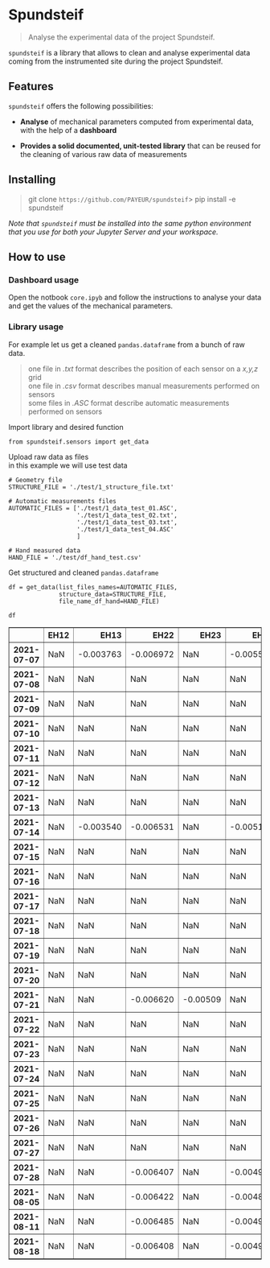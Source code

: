 # Spundsteif



> Analyse the experimental data of the project Spundsteif.

`spundsteif` is a library that allows to clean and analyse experimental data coming from the instrumented site during the project Spundsteif.

## Features


`spundsteif` offers the following possibilities:  

+ **Analyse** of mechanical parameters computed from experimental data, with the help of a **dashboard**

+ **Provides a solid documented, unit-tested library** that can be reused for the cleaning of various raw data of measurements

## Installing

> git clone `https://github.com/PAYEUR/spundsteif`>
> pip install -e spundsteif

*Note that `spundsteif` must be installed into the same python environment that you use for both your Jupyter Server and your workspace.*

## How to use

### Dashboard usage

Open the notbook `core.ipyb` and follow the instructions to analyse your data and get the values of the mechanical parameters.

### Library usage

For example let us get a cleaned `pandas.dataframe` from a bunch of raw data.
> one file in *.txt* format describes the position of each sensor on a *x,y,z* grid  
> one file in *.csv* format describes manual measurements performed on sensors  
> some files in *.ASC* format describe automatic measurements performed on sensors



Import library and desired function

```
from spundsteif.sensors import get_data
```

Upload raw data as files  
in this example we will use test data

```
# Geometry file
STRUCTURE_FILE = './test/1_structure_file.txt'

# Automatic measurements files
AUTOMATIC_FILES = ['./test/1_data_test_01.ASC',
                   './test/1_data_test_02.txt',
                   './test/1_data_test_03.txt',
                   './test/1_data_test_04.ASC'
                   ]

# Hand measured data
HAND_FILE = './test/df_hand_test.csv'
```

Get structured and cleaned `pandas.dataframe`

```
df = get_data(list_files_names=AUTOMATIC_FILES,
              structure_data=STRUCTURE_FILE, 
              file_name_df_hand=HAND_FILE)
```

```
df
```




<div>
<style scoped>
    .dataframe tbody tr th:only-of-type {
        vertical-align: middle;
    }

    .dataframe tbody tr th {
        vertical-align: top;
    }

    .dataframe thead th {
        text-align: right;
    }
</style>
<table border="1" class="dataframe">
  <thead>
    <tr style="text-align: right;">
      <th></th>
      <th>EH12</th>
      <th>EH13</th>
      <th>EH22</th>
      <th>EH23</th>
      <th>EH32</th>
      <th>EH33</th>
      <th>EV11</th>
      <th>EV21</th>
      <th>EV31</th>
      <th>VH12</th>
      <th>VH13</th>
      <th>VH22</th>
      <th>VH23</th>
      <th>VH32</th>
      <th>VH33</th>
      <th>W13</th>
      <th>W23</th>
      <th>W31</th>
      <th>W33</th>
      <th>EDS_A</th>
      <th>EDS_B</th>
      <th>EDS_C</th>
      <th>EDS_D</th>
      <th>EDS_E</th>
      <th>EDS_F</th>
      <th>EDS_G</th>
      <th>Temp_a</th>
      <th>Temp_b</th>
      <th>EH11</th>
      <th>EV12</th>
      <th>EH21</th>
      <th>EV22</th>
      <th>EV23</th>
      <th>EH31</th>
      <th>EV32</th>
      <th>EV33</th>
      <th>VH11</th>
      <th>W12</th>
      <th>VH21</th>
      <th>W22</th>
      <th>VH31</th>
      <th>W32</th>
      <th>W11</th>
      <th>W21</th>
      <th>EDS_B2</th>
    </tr>
  </thead>
  <tbody>
    <tr>
      <th>2021-07-07</th>
      <td>NaN</td>
      <td>-0.003763</td>
      <td>-0.006972</td>
      <td>NaN</td>
      <td>-0.005550</td>
      <td>-0.005922</td>
      <td>-0.004817</td>
      <td>NaN</td>
      <td>-0.006131</td>
      <td>-0.004319</td>
      <td>-0.003196</td>
      <td>-0.004515</td>
      <td>-0.003309</td>
      <td>-0.003690</td>
      <td>-0.005518</td>
      <td>-0.004123</td>
      <td>-0.004489</td>
      <td>NaN</td>
      <td>-0.005335</td>
      <td>-0.006381</td>
      <td>2.029764</td>
      <td>-0.031028</td>
      <td>NaN</td>
      <td>0.013512</td>
      <td>-6.204005</td>
      <td>0.021527</td>
      <td>12.357636</td>
      <td>18.489542</td>
      <td>0.004144</td>
      <td>0.003231</td>
      <td>0.005152</td>
      <td>0.004223</td>
      <td>0.004081</td>
      <td>0.004851</td>
      <td>0.005782</td>
      <td>0.005594</td>
      <td>0.042620</td>
      <td>-0.000697</td>
      <td>0.042329</td>
      <td>0.004422</td>
      <td>0.005721</td>
      <td>-0.022922</td>
      <td>-0.003205</td>
      <td>-0.004000</td>
      <td>NaN</td>
    </tr>
    <tr>
      <th>2021-07-08</th>
      <td>NaN</td>
      <td>NaN</td>
      <td>NaN</td>
      <td>NaN</td>
      <td>NaN</td>
      <td>NaN</td>
      <td>NaN</td>
      <td>NaN</td>
      <td>NaN</td>
      <td>NaN</td>
      <td>NaN</td>
      <td>NaN</td>
      <td>NaN</td>
      <td>NaN</td>
      <td>NaN</td>
      <td>NaN</td>
      <td>NaN</td>
      <td>NaN</td>
      <td>NaN</td>
      <td>-0.006762</td>
      <td>2.172570</td>
      <td>-0.032057</td>
      <td>NaN</td>
      <td>0.012113</td>
      <td>-6.179858</td>
      <td>-0.023439</td>
      <td>12.318925</td>
      <td>18.114148</td>
      <td>0.007165</td>
      <td>0.006773</td>
      <td>0.007164</td>
      <td>0.005557</td>
      <td>0.005303</td>
      <td>0.007963</td>
      <td>0.006809</td>
      <td>0.008777</td>
      <td>0.042620</td>
      <td>0.000146</td>
      <td>0.042329</td>
      <td>0.007886</td>
      <td>0.009164</td>
      <td>-0.016134</td>
      <td>NaN</td>
      <td>NaN</td>
      <td>NaN</td>
    </tr>
    <tr>
      <th>2021-07-09</th>
      <td>NaN</td>
      <td>NaN</td>
      <td>NaN</td>
      <td>NaN</td>
      <td>NaN</td>
      <td>NaN</td>
      <td>NaN</td>
      <td>NaN</td>
      <td>NaN</td>
      <td>NaN</td>
      <td>NaN</td>
      <td>NaN</td>
      <td>NaN</td>
      <td>NaN</td>
      <td>NaN</td>
      <td>NaN</td>
      <td>NaN</td>
      <td>NaN</td>
      <td>NaN</td>
      <td>-0.002018</td>
      <td>3.480844</td>
      <td>-0.044311</td>
      <td>NaN</td>
      <td>0.012253</td>
      <td>-6.144872</td>
      <td>0.760613</td>
      <td>13.246442</td>
      <td>17.389582</td>
      <td>0.014487</td>
      <td>0.016234</td>
      <td>0.012246</td>
      <td>0.008678</td>
      <td>0.008949</td>
      <td>0.015904</td>
      <td>0.009519</td>
      <td>0.015991</td>
      <td>0.042620</td>
      <td>0.006237</td>
      <td>0.042329</td>
      <td>0.017490</td>
      <td>0.018430</td>
      <td>-0.013388</td>
      <td>NaN</td>
      <td>NaN</td>
      <td>NaN</td>
    </tr>
    <tr>
      <th>2021-07-10</th>
      <td>NaN</td>
      <td>NaN</td>
      <td>NaN</td>
      <td>NaN</td>
      <td>NaN</td>
      <td>NaN</td>
      <td>NaN</td>
      <td>NaN</td>
      <td>NaN</td>
      <td>NaN</td>
      <td>NaN</td>
      <td>NaN</td>
      <td>NaN</td>
      <td>NaN</td>
      <td>NaN</td>
      <td>NaN</td>
      <td>NaN</td>
      <td>NaN</td>
      <td>NaN</td>
      <td>0.000936</td>
      <td>5.028151</td>
      <td>-0.038606</td>
      <td>NaN</td>
      <td>0.010894</td>
      <td>-6.123807</td>
      <td>3.463341</td>
      <td>13.552458</td>
      <td>17.327794</td>
      <td>0.015309</td>
      <td>0.016460</td>
      <td>0.012042</td>
      <td>0.008468</td>
      <td>0.008775</td>
      <td>0.016026</td>
      <td>0.009515</td>
      <td>0.016711</td>
      <td>0.042621</td>
      <td>0.014922</td>
      <td>0.042330</td>
      <td>0.017554</td>
      <td>0.018613</td>
      <td>-0.010094</td>
      <td>NaN</td>
      <td>NaN</td>
      <td>NaN</td>
    </tr>
    <tr>
      <th>2021-07-11</th>
      <td>NaN</td>
      <td>NaN</td>
      <td>NaN</td>
      <td>NaN</td>
      <td>NaN</td>
      <td>NaN</td>
      <td>NaN</td>
      <td>NaN</td>
      <td>NaN</td>
      <td>NaN</td>
      <td>NaN</td>
      <td>NaN</td>
      <td>NaN</td>
      <td>NaN</td>
      <td>NaN</td>
      <td>NaN</td>
      <td>NaN</td>
      <td>NaN</td>
      <td>NaN</td>
      <td>-0.002398</td>
      <td>4.736352</td>
      <td>-0.034460</td>
      <td>NaN</td>
      <td>0.005557</td>
      <td>-6.089783</td>
      <td>5.486969</td>
      <td>13.274016</td>
      <td>17.700372</td>
      <td>0.015841</td>
      <td>0.016962</td>
      <td>0.012288</td>
      <td>0.008587</td>
      <td>0.008922</td>
      <td>0.016648</td>
      <td>0.009533</td>
      <td>0.017905</td>
      <td>0.042620</td>
      <td>0.015743</td>
      <td>0.042329</td>
      <td>0.018227</td>
      <td>0.019220</td>
      <td>-0.009310</td>
      <td>NaN</td>
      <td>NaN</td>
      <td>NaN</td>
    </tr>
    <tr>
      <th>2021-07-12</th>
      <td>NaN</td>
      <td>NaN</td>
      <td>NaN</td>
      <td>NaN</td>
      <td>NaN</td>
      <td>NaN</td>
      <td>NaN</td>
      <td>NaN</td>
      <td>NaN</td>
      <td>NaN</td>
      <td>NaN</td>
      <td>NaN</td>
      <td>NaN</td>
      <td>NaN</td>
      <td>NaN</td>
      <td>NaN</td>
      <td>NaN</td>
      <td>NaN</td>
      <td>NaN</td>
      <td>0.002243</td>
      <td>5.255263</td>
      <td>0.089889</td>
      <td>NaN</td>
      <td>0.007241</td>
      <td>-6.078723</td>
      <td>5.736801</td>
      <td>13.096946</td>
      <td>17.867130</td>
      <td>0.016136</td>
      <td>0.017605</td>
      <td>0.012356</td>
      <td>0.008552</td>
      <td>0.008982</td>
      <td>0.016800</td>
      <td>0.009551</td>
      <td>0.018268</td>
      <td>0.042621</td>
      <td>0.016131</td>
      <td>0.042330</td>
      <td>0.018628</td>
      <td>0.019753</td>
      <td>-0.008927</td>
      <td>NaN</td>
      <td>NaN</td>
      <td>NaN</td>
    </tr>
    <tr>
      <th>2021-07-13</th>
      <td>NaN</td>
      <td>NaN</td>
      <td>NaN</td>
      <td>NaN</td>
      <td>NaN</td>
      <td>NaN</td>
      <td>NaN</td>
      <td>NaN</td>
      <td>NaN</td>
      <td>NaN</td>
      <td>NaN</td>
      <td>NaN</td>
      <td>NaN</td>
      <td>NaN</td>
      <td>NaN</td>
      <td>NaN</td>
      <td>NaN</td>
      <td>NaN</td>
      <td>NaN</td>
      <td>-0.016261</td>
      <td>3.421834</td>
      <td>0.495277</td>
      <td>NaN</td>
      <td>-0.019673</td>
      <td>-6.048677</td>
      <td>5.130718</td>
      <td>13.809313</td>
      <td>17.903382</td>
      <td>0.016257</td>
      <td>0.017463</td>
      <td>0.012466</td>
      <td>0.008512</td>
      <td>0.009051</td>
      <td>0.016656</td>
      <td>0.009475</td>
      <td>0.018469</td>
      <td>0.042620</td>
      <td>0.016350</td>
      <td>0.042329</td>
      <td>0.018674</td>
      <td>0.019717</td>
      <td>-0.008496</td>
      <td>NaN</td>
      <td>NaN</td>
      <td>NaN</td>
    </tr>
    <tr>
      <th>2021-07-14</th>
      <td>NaN</td>
      <td>-0.003540</td>
      <td>-0.006531</td>
      <td>NaN</td>
      <td>-0.005116</td>
      <td>-0.005224</td>
      <td>-0.004501</td>
      <td>NaN</td>
      <td>-0.005668</td>
      <td>-0.004040</td>
      <td>-0.002720</td>
      <td>-0.004046</td>
      <td>NaN</td>
      <td>-0.003198</td>
      <td>-0.005097</td>
      <td>-0.003871</td>
      <td>-0.003533</td>
      <td>NaN</td>
      <td>-0.004751</td>
      <td>-0.007075</td>
      <td>0.609300</td>
      <td>1.528713</td>
      <td>NaN</td>
      <td>-0.015327</td>
      <td>-6.331498</td>
      <td>1.574850</td>
      <td>14.520733</td>
      <td>17.041056</td>
      <td>0.007767</td>
      <td>0.007600</td>
      <td>0.007057</td>
      <td>0.005066</td>
      <td>0.005145</td>
      <td>0.008104</td>
      <td>0.006539</td>
      <td>0.009117</td>
      <td>0.042620</td>
      <td>0.006647</td>
      <td>0.042328</td>
      <td>0.008656</td>
      <td>0.009869</td>
      <td>-0.016945</td>
      <td>-0.003395</td>
      <td>-0.003561</td>
      <td>NaN</td>
    </tr>
    <tr>
      <th>2021-07-15</th>
      <td>NaN</td>
      <td>NaN</td>
      <td>NaN</td>
      <td>NaN</td>
      <td>NaN</td>
      <td>NaN</td>
      <td>NaN</td>
      <td>NaN</td>
      <td>NaN</td>
      <td>NaN</td>
      <td>NaN</td>
      <td>NaN</td>
      <td>NaN</td>
      <td>NaN</td>
      <td>NaN</td>
      <td>NaN</td>
      <td>NaN</td>
      <td>NaN</td>
      <td>NaN</td>
      <td>-0.005904</td>
      <td>0.419319</td>
      <td>2.106431</td>
      <td>NaN</td>
      <td>-0.009170</td>
      <td>-6.333763</td>
      <td>-1.489162</td>
      <td>14.475628</td>
      <td>16.775894</td>
      <td>0.003816</td>
      <td>0.002898</td>
      <td>0.004597</td>
      <td>0.003586</td>
      <td>0.003385</td>
      <td>0.004262</td>
      <td>0.005094</td>
      <td>0.004888</td>
      <td>NaN</td>
      <td>0.001955</td>
      <td>NaN</td>
      <td>0.003967</td>
      <td>0.005172</td>
      <td>-0.019002</td>
      <td>NaN</td>
      <td>NaN</td>
      <td>NaN</td>
    </tr>
    <tr>
      <th>2021-07-16</th>
      <td>NaN</td>
      <td>NaN</td>
      <td>NaN</td>
      <td>NaN</td>
      <td>NaN</td>
      <td>NaN</td>
      <td>NaN</td>
      <td>NaN</td>
      <td>NaN</td>
      <td>NaN</td>
      <td>NaN</td>
      <td>NaN</td>
      <td>NaN</td>
      <td>NaN</td>
      <td>NaN</td>
      <td>NaN</td>
      <td>NaN</td>
      <td>NaN</td>
      <td>NaN</td>
      <td>-0.000332</td>
      <td>0.675779</td>
      <td>2.315424</td>
      <td>NaN</td>
      <td>-0.005186</td>
      <td>-6.334882</td>
      <td>-2.319801</td>
      <td>14.548817</td>
      <td>16.596679</td>
      <td>0.003843</td>
      <td>0.002941</td>
      <td>0.004606</td>
      <td>0.003634</td>
      <td>0.003385</td>
      <td>0.004381</td>
      <td>0.005099</td>
      <td>0.004903</td>
      <td>NaN</td>
      <td>0.001984</td>
      <td>NaN</td>
      <td>0.003989</td>
      <td>0.005228</td>
      <td>-0.016058</td>
      <td>NaN</td>
      <td>NaN</td>
      <td>NaN</td>
    </tr>
    <tr>
      <th>2021-07-17</th>
      <td>NaN</td>
      <td>NaN</td>
      <td>NaN</td>
      <td>NaN</td>
      <td>NaN</td>
      <td>NaN</td>
      <td>NaN</td>
      <td>NaN</td>
      <td>NaN</td>
      <td>NaN</td>
      <td>NaN</td>
      <td>NaN</td>
      <td>NaN</td>
      <td>NaN</td>
      <td>NaN</td>
      <td>NaN</td>
      <td>NaN</td>
      <td>NaN</td>
      <td>NaN</td>
      <td>-0.000292</td>
      <td>0.837099</td>
      <td>2.498047</td>
      <td>NaN</td>
      <td>-0.004487</td>
      <td>-6.308011</td>
      <td>-3.111436</td>
      <td>13.469690</td>
      <td>16.904306</td>
      <td>0.003876</td>
      <td>0.002947</td>
      <td>0.004595</td>
      <td>0.003514</td>
      <td>0.003255</td>
      <td>0.003644</td>
      <td>0.005083</td>
      <td>0.004860</td>
      <td>NaN</td>
      <td>0.000690</td>
      <td>NaN</td>
      <td>0.003984</td>
      <td>0.005305</td>
      <td>-0.013781</td>
      <td>NaN</td>
      <td>NaN</td>
      <td>NaN</td>
    </tr>
    <tr>
      <th>2021-07-18</th>
      <td>NaN</td>
      <td>NaN</td>
      <td>NaN</td>
      <td>NaN</td>
      <td>NaN</td>
      <td>NaN</td>
      <td>NaN</td>
      <td>NaN</td>
      <td>NaN</td>
      <td>NaN</td>
      <td>NaN</td>
      <td>NaN</td>
      <td>NaN</td>
      <td>NaN</td>
      <td>NaN</td>
      <td>NaN</td>
      <td>NaN</td>
      <td>NaN</td>
      <td>NaN</td>
      <td>0.006446</td>
      <td>0.849900</td>
      <td>2.545558</td>
      <td>NaN</td>
      <td>-0.001639</td>
      <td>-6.176094</td>
      <td>-3.770186</td>
      <td>13.360307</td>
      <td>17.207113</td>
      <td>0.003921</td>
      <td>0.002975</td>
      <td>0.004612</td>
      <td>0.003586</td>
      <td>0.003275</td>
      <td>0.003063</td>
      <td>0.005100</td>
      <td>0.004872</td>
      <td>NaN</td>
      <td>-0.000353</td>
      <td>NaN</td>
      <td>0.004011</td>
      <td>0.005332</td>
      <td>-0.012060</td>
      <td>NaN</td>
      <td>NaN</td>
      <td>NaN</td>
    </tr>
    <tr>
      <th>2021-07-19</th>
      <td>NaN</td>
      <td>NaN</td>
      <td>NaN</td>
      <td>NaN</td>
      <td>NaN</td>
      <td>NaN</td>
      <td>NaN</td>
      <td>NaN</td>
      <td>NaN</td>
      <td>NaN</td>
      <td>NaN</td>
      <td>NaN</td>
      <td>NaN</td>
      <td>NaN</td>
      <td>NaN</td>
      <td>NaN</td>
      <td>NaN</td>
      <td>NaN</td>
      <td>NaN</td>
      <td>0.002943</td>
      <td>4.330973</td>
      <td>2.551859</td>
      <td>NaN</td>
      <td>-0.008701</td>
      <td>-6.134504</td>
      <td>-3.972481</td>
      <td>13.162426</td>
      <td>17.564154</td>
      <td>0.003933</td>
      <td>0.002973</td>
      <td>0.004600</td>
      <td>0.003654</td>
      <td>0.003284</td>
      <td>0.003057</td>
      <td>0.005089</td>
      <td>0.004867</td>
      <td>NaN</td>
      <td>-0.000302</td>
      <td>NaN</td>
      <td>0.004016</td>
      <td>0.005324</td>
      <td>-0.010596</td>
      <td>NaN</td>
      <td>NaN</td>
      <td>NaN</td>
    </tr>
    <tr>
      <th>2021-07-20</th>
      <td>NaN</td>
      <td>NaN</td>
      <td>NaN</td>
      <td>NaN</td>
      <td>NaN</td>
      <td>NaN</td>
      <td>NaN</td>
      <td>NaN</td>
      <td>NaN</td>
      <td>NaN</td>
      <td>NaN</td>
      <td>NaN</td>
      <td>NaN</td>
      <td>NaN</td>
      <td>NaN</td>
      <td>NaN</td>
      <td>NaN</td>
      <td>NaN</td>
      <td>NaN</td>
      <td>0.002650</td>
      <td>4.464540</td>
      <td>2.477285</td>
      <td>NaN</td>
      <td>-0.012947</td>
      <td>-6.300095</td>
      <td>-4.360508</td>
      <td>13.003875</td>
      <td>17.928115</td>
      <td>0.003940</td>
      <td>0.002965</td>
      <td>0.004580</td>
      <td>0.003628</td>
      <td>0.003069</td>
      <td>0.003068</td>
      <td>0.005069</td>
      <td>0.004849</td>
      <td>NaN</td>
      <td>-0.000313</td>
      <td>NaN</td>
      <td>0.004011</td>
      <td>0.005310</td>
      <td>-0.009375</td>
      <td>NaN</td>
      <td>NaN</td>
      <td>NaN</td>
    </tr>
    <tr>
      <th>2021-07-21</th>
      <td>NaN</td>
      <td>NaN</td>
      <td>-0.006620</td>
      <td>-0.00509</td>
      <td>NaN</td>
      <td>-0.005513</td>
      <td>-0.004670</td>
      <td>NaN</td>
      <td>-0.005671</td>
      <td>-0.004198</td>
      <td>-0.002872</td>
      <td>-0.004110</td>
      <td>NaN</td>
      <td>-0.003165</td>
      <td>-0.005094</td>
      <td>-0.004029</td>
      <td>NaN</td>
      <td>NaN</td>
      <td>-0.004647</td>
      <td>-0.009055</td>
      <td>4.607471</td>
      <td>2.535880</td>
      <td>NaN</td>
      <td>-0.031098</td>
      <td>-6.303607</td>
      <td>-4.200203</td>
      <td>12.962358</td>
      <td>18.283868</td>
      <td>0.003867</td>
      <td>0.002919</td>
      <td>0.004495</td>
      <td>0.003521</td>
      <td>0.002928</td>
      <td>0.003005</td>
      <td>0.004978</td>
      <td>0.004761</td>
      <td>NaN</td>
      <td>-0.000544</td>
      <td>NaN</td>
      <td>0.003925</td>
      <td>0.005160</td>
      <td>-0.008701</td>
      <td>-0.003556</td>
      <td>-0.003539</td>
      <td>NaN</td>
    </tr>
    <tr>
      <th>2021-07-22</th>
      <td>NaN</td>
      <td>NaN</td>
      <td>NaN</td>
      <td>NaN</td>
      <td>NaN</td>
      <td>NaN</td>
      <td>NaN</td>
      <td>NaN</td>
      <td>NaN</td>
      <td>NaN</td>
      <td>NaN</td>
      <td>NaN</td>
      <td>NaN</td>
      <td>NaN</td>
      <td>NaN</td>
      <td>NaN</td>
      <td>NaN</td>
      <td>NaN</td>
      <td>NaN</td>
      <td>NaN</td>
      <td>NaN</td>
      <td>NaN</td>
      <td>NaN</td>
      <td>NaN</td>
      <td>NaN</td>
      <td>NaN</td>
      <td>NaN</td>
      <td>NaN</td>
      <td>NaN</td>
      <td>NaN</td>
      <td>NaN</td>
      <td>NaN</td>
      <td>NaN</td>
      <td>NaN</td>
      <td>NaN</td>
      <td>NaN</td>
      <td>NaN</td>
      <td>NaN</td>
      <td>NaN</td>
      <td>NaN</td>
      <td>NaN</td>
      <td>NaN</td>
      <td>NaN</td>
      <td>NaN</td>
      <td>NaN</td>
    </tr>
    <tr>
      <th>2021-07-23</th>
      <td>NaN</td>
      <td>NaN</td>
      <td>NaN</td>
      <td>NaN</td>
      <td>NaN</td>
      <td>NaN</td>
      <td>NaN</td>
      <td>NaN</td>
      <td>NaN</td>
      <td>NaN</td>
      <td>NaN</td>
      <td>NaN</td>
      <td>NaN</td>
      <td>NaN</td>
      <td>NaN</td>
      <td>NaN</td>
      <td>NaN</td>
      <td>NaN</td>
      <td>NaN</td>
      <td>NaN</td>
      <td>NaN</td>
      <td>NaN</td>
      <td>NaN</td>
      <td>NaN</td>
      <td>NaN</td>
      <td>NaN</td>
      <td>NaN</td>
      <td>NaN</td>
      <td>NaN</td>
      <td>NaN</td>
      <td>NaN</td>
      <td>NaN</td>
      <td>NaN</td>
      <td>NaN</td>
      <td>NaN</td>
      <td>NaN</td>
      <td>NaN</td>
      <td>NaN</td>
      <td>NaN</td>
      <td>NaN</td>
      <td>NaN</td>
      <td>NaN</td>
      <td>NaN</td>
      <td>NaN</td>
      <td>NaN</td>
    </tr>
    <tr>
      <th>2021-07-24</th>
      <td>NaN</td>
      <td>NaN</td>
      <td>NaN</td>
      <td>NaN</td>
      <td>NaN</td>
      <td>NaN</td>
      <td>NaN</td>
      <td>NaN</td>
      <td>NaN</td>
      <td>NaN</td>
      <td>NaN</td>
      <td>NaN</td>
      <td>NaN</td>
      <td>NaN</td>
      <td>NaN</td>
      <td>NaN</td>
      <td>NaN</td>
      <td>NaN</td>
      <td>NaN</td>
      <td>NaN</td>
      <td>NaN</td>
      <td>NaN</td>
      <td>NaN</td>
      <td>NaN</td>
      <td>NaN</td>
      <td>NaN</td>
      <td>NaN</td>
      <td>NaN</td>
      <td>NaN</td>
      <td>NaN</td>
      <td>NaN</td>
      <td>NaN</td>
      <td>NaN</td>
      <td>NaN</td>
      <td>NaN</td>
      <td>NaN</td>
      <td>NaN</td>
      <td>NaN</td>
      <td>NaN</td>
      <td>NaN</td>
      <td>NaN</td>
      <td>NaN</td>
      <td>NaN</td>
      <td>NaN</td>
      <td>NaN</td>
    </tr>
    <tr>
      <th>2021-07-25</th>
      <td>NaN</td>
      <td>NaN</td>
      <td>NaN</td>
      <td>NaN</td>
      <td>NaN</td>
      <td>NaN</td>
      <td>NaN</td>
      <td>NaN</td>
      <td>NaN</td>
      <td>NaN</td>
      <td>NaN</td>
      <td>NaN</td>
      <td>NaN</td>
      <td>NaN</td>
      <td>NaN</td>
      <td>NaN</td>
      <td>NaN</td>
      <td>NaN</td>
      <td>NaN</td>
      <td>NaN</td>
      <td>NaN</td>
      <td>NaN</td>
      <td>NaN</td>
      <td>NaN</td>
      <td>NaN</td>
      <td>NaN</td>
      <td>NaN</td>
      <td>NaN</td>
      <td>NaN</td>
      <td>NaN</td>
      <td>NaN</td>
      <td>NaN</td>
      <td>NaN</td>
      <td>NaN</td>
      <td>NaN</td>
      <td>NaN</td>
      <td>NaN</td>
      <td>NaN</td>
      <td>NaN</td>
      <td>NaN</td>
      <td>NaN</td>
      <td>NaN</td>
      <td>NaN</td>
      <td>NaN</td>
      <td>NaN</td>
    </tr>
    <tr>
      <th>2021-07-26</th>
      <td>NaN</td>
      <td>NaN</td>
      <td>NaN</td>
      <td>NaN</td>
      <td>NaN</td>
      <td>NaN</td>
      <td>NaN</td>
      <td>NaN</td>
      <td>NaN</td>
      <td>NaN</td>
      <td>NaN</td>
      <td>NaN</td>
      <td>NaN</td>
      <td>NaN</td>
      <td>NaN</td>
      <td>NaN</td>
      <td>NaN</td>
      <td>NaN</td>
      <td>NaN</td>
      <td>NaN</td>
      <td>NaN</td>
      <td>NaN</td>
      <td>NaN</td>
      <td>NaN</td>
      <td>NaN</td>
      <td>NaN</td>
      <td>NaN</td>
      <td>NaN</td>
      <td>NaN</td>
      <td>NaN</td>
      <td>NaN</td>
      <td>NaN</td>
      <td>NaN</td>
      <td>NaN</td>
      <td>NaN</td>
      <td>NaN</td>
      <td>NaN</td>
      <td>NaN</td>
      <td>NaN</td>
      <td>NaN</td>
      <td>NaN</td>
      <td>NaN</td>
      <td>NaN</td>
      <td>NaN</td>
      <td>NaN</td>
    </tr>
    <tr>
      <th>2021-07-27</th>
      <td>NaN</td>
      <td>NaN</td>
      <td>NaN</td>
      <td>NaN</td>
      <td>NaN</td>
      <td>NaN</td>
      <td>NaN</td>
      <td>NaN</td>
      <td>NaN</td>
      <td>NaN</td>
      <td>NaN</td>
      <td>NaN</td>
      <td>NaN</td>
      <td>NaN</td>
      <td>NaN</td>
      <td>NaN</td>
      <td>NaN</td>
      <td>NaN</td>
      <td>NaN</td>
      <td>NaN</td>
      <td>NaN</td>
      <td>NaN</td>
      <td>NaN</td>
      <td>NaN</td>
      <td>NaN</td>
      <td>NaN</td>
      <td>NaN</td>
      <td>NaN</td>
      <td>NaN</td>
      <td>NaN</td>
      <td>NaN</td>
      <td>NaN</td>
      <td>NaN</td>
      <td>NaN</td>
      <td>NaN</td>
      <td>NaN</td>
      <td>NaN</td>
      <td>NaN</td>
      <td>NaN</td>
      <td>NaN</td>
      <td>NaN</td>
      <td>NaN</td>
      <td>NaN</td>
      <td>NaN</td>
      <td>NaN</td>
    </tr>
    <tr>
      <th>2021-07-28</th>
      <td>NaN</td>
      <td>NaN</td>
      <td>-0.006407</td>
      <td>NaN</td>
      <td>-0.004910</td>
      <td>-0.005415</td>
      <td>-0.004631</td>
      <td>NaN</td>
      <td>-0.005546</td>
      <td>-0.004140</td>
      <td>-0.002925</td>
      <td>-0.003981</td>
      <td>NaN</td>
      <td>-0.003050</td>
      <td>-0.004907</td>
      <td>-0.003994</td>
      <td>NaN</td>
      <td>NaN</td>
      <td>-0.004491</td>
      <td>-0.004589</td>
      <td>4.104563</td>
      <td>2.399945</td>
      <td>NaN</td>
      <td>5.314356</td>
      <td>-6.110245</td>
      <td>-2.975591</td>
      <td>15.571345</td>
      <td>18.982930</td>
      <td>0.003855</td>
      <td>0.003009</td>
      <td>0.004254</td>
      <td>0.003326</td>
      <td>0.002419</td>
      <td>0.002837</td>
      <td>0.004725</td>
      <td>0.004678</td>
      <td>NaN</td>
      <td>-0.000087</td>
      <td>NaN</td>
      <td>0.003792</td>
      <td>0.005099</td>
      <td>-0.003606</td>
      <td>0.003360</td>
      <td>0.003121</td>
      <td>NaN</td>
    </tr>
    <tr>
      <th>2021-08-05</th>
      <td>NaN</td>
      <td>NaN</td>
      <td>-0.006422</td>
      <td>NaN</td>
      <td>-0.004897</td>
      <td>-0.005412</td>
      <td>-0.004662</td>
      <td>NaN</td>
      <td>-0.005543</td>
      <td>-0.004126</td>
      <td>-0.002924</td>
      <td>-0.003975</td>
      <td>NaN</td>
      <td>-0.003100</td>
      <td>-0.004939</td>
      <td>-0.004047</td>
      <td>-0.003224</td>
      <td>NaN</td>
      <td>-0.004467</td>
      <td>NaN</td>
      <td>NaN</td>
      <td>NaN</td>
      <td>NaN</td>
      <td>NaN</td>
      <td>NaN</td>
      <td>NaN</td>
      <td>NaN</td>
      <td>NaN</td>
      <td>NaN</td>
      <td>NaN</td>
      <td>NaN</td>
      <td>NaN</td>
      <td>NaN</td>
      <td>NaN</td>
      <td>NaN</td>
      <td>NaN</td>
      <td>NaN</td>
      <td>NaN</td>
      <td>NaN</td>
      <td>NaN</td>
      <td>NaN</td>
      <td>NaN</td>
      <td>NaN</td>
      <td>NaN</td>
      <td>NaN</td>
    </tr>
    <tr>
      <th>2021-08-11</th>
      <td>NaN</td>
      <td>NaN</td>
      <td>-0.006485</td>
      <td>NaN</td>
      <td>-0.004922</td>
      <td>-0.005430</td>
      <td>-0.004804</td>
      <td>NaN</td>
      <td>-0.005584</td>
      <td>-0.004316</td>
      <td>-0.003003</td>
      <td>-0.004073</td>
      <td>NaN</td>
      <td>-0.002577</td>
      <td>-0.005021</td>
      <td>-0.004119</td>
      <td>-0.003282</td>
      <td>NaN</td>
      <td>-0.004521</td>
      <td>NaN</td>
      <td>NaN</td>
      <td>NaN</td>
      <td>NaN</td>
      <td>NaN</td>
      <td>NaN</td>
      <td>NaN</td>
      <td>NaN</td>
      <td>NaN</td>
      <td>NaN</td>
      <td>NaN</td>
      <td>NaN</td>
      <td>NaN</td>
      <td>NaN</td>
      <td>NaN</td>
      <td>NaN</td>
      <td>NaN</td>
      <td>NaN</td>
      <td>NaN</td>
      <td>NaN</td>
      <td>NaN</td>
      <td>NaN</td>
      <td>NaN</td>
      <td>NaN</td>
      <td>NaN</td>
      <td>NaN</td>
    </tr>
    <tr>
      <th>2021-08-18</th>
      <td>NaN</td>
      <td>NaN</td>
      <td>-0.006408</td>
      <td>NaN</td>
      <td>-0.004904</td>
      <td>-0.005420</td>
      <td>-0.004828</td>
      <td>NaN</td>
      <td>NaN</td>
      <td>-0.004390</td>
      <td>-0.002989</td>
      <td>-0.004282</td>
      <td>NaN</td>
      <td>-0.003140</td>
      <td>-0.004485</td>
      <td>-0.004109</td>
      <td>-0.003276</td>
      <td>NaN</td>
      <td>-0.004505</td>
      <td>NaN</td>
      <td>NaN</td>
      <td>NaN</td>
      <td>NaN</td>
      <td>NaN</td>
      <td>NaN</td>
      <td>NaN</td>
      <td>NaN</td>
      <td>NaN</td>
      <td>NaN</td>
      <td>NaN</td>
      <td>NaN</td>
      <td>NaN</td>
      <td>NaN</td>
      <td>NaN</td>
      <td>NaN</td>
      <td>NaN</td>
      <td>NaN</td>
      <td>NaN</td>
      <td>NaN</td>
      <td>NaN</td>
      <td>NaN</td>
      <td>NaN</td>
      <td>NaN</td>
      <td>NaN</td>
      <td>NaN</td>
    </tr>
  </tbody>
</table>
</div>


